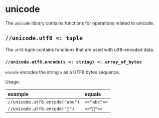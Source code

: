 # unicode

The `unicode` library contains functions for operations related to unicode.

## `//unicode.utf8 <: tuple`

The `utf8` tuple contains functions that are used with utf8-encoded data.

### `//unicode.utf8.encode(s <: string) <: array_of_bytes`

`encode` encodes the string `s` as a UTF8 bytes sequence.

Usage:

| example | equals |
|:-|:-|
| `//unicode.utf8.encode("abc")` | `<<"abc">>` |
| `//unicode.utf8.encode("🙂")` | `<<"🙂">>` |
